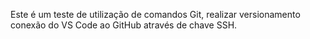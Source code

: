 Este é um teste de utilização de comandos Git, realizar versionamento conexão do VS Code ao GitHub através de chave SSH.